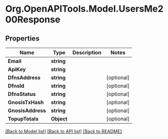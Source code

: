 # Org.OpenAPITools.Model.UsersMe200Response

## Properties

Name | Type | Description | Notes
------------ | ------------- | ------------- | -------------
**Email** | **string** |  | 
**ApiKey** | **string** |  | 
**DfnsAddress** | **string** |  | [optional] 
**DfnsId** | **string** |  | [optional] 
**DfnsStatus** | **string** |  | [optional] 
**GnosisTxHash** | **string** |  | [optional] 
**GnosisAddress** | **string** |  | [optional] 
**TopupTotals** | **Object** |  | [optional] 

[[Back to Model list]](../README.md#documentation-for-models) [[Back to API list]](../README.md#documentation-for-api-endpoints) [[Back to README]](../README.md)

